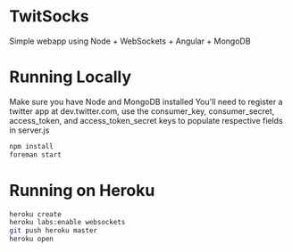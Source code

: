# TwitSocks
Simple webapp using Node + WebSockets + Angular + MongoDB

# Running Locally
Make sure you have Node and MongoDB installed
You'll need to register a twitter app at dev.twitter.com, use the
consumer_key, consumer_secret, access_token, and access_token_secret
keys to populate respective fields in server.js

``` bash
npm install
foreman start
```

# Running on Heroku

``` bash
heroku create
heroku labs:enable websockets
git push heroku master
heroku open
```
